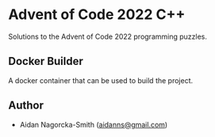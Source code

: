 # Advent of Code 2022 C++

Solutions to the Advent of Code 2022 programming puzzles.

## Docker Builder

A docker container that can be used to build the project.

## Author

* Aidan Nagorcka-Smith (aidanns@gmail.com)

